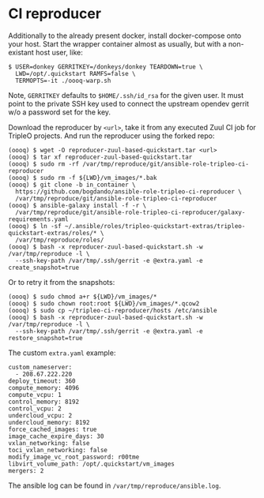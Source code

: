# CI reproducer

Additionally to the already present docker, install docker-compose onto your
host.  Start the wrapper container almost as usually, but with a non-existant
host user, like:
```
$ USER=donkey GERRITKEY=/donkeys/donkey TEARDOWN=true \
  LWD=/opt/.quickstart RAMFS=false \
  TERMOPTS=-it ./oooq-warp.sh
```
Note, `GERRITKEY` defaults to `$HOME/.ssh/id_rsa` for the given user. It must
point to the private SSH key used to connect the upstream opendev gerrit w/o
a password set for the key.

Download the reproducer by `<url>`, take it from any executed Zuul CI job for
TripleO projects. And run the reproducer using the forked repo:

```
(oooq) $ wget -O reproducer-zuul-based-quickstart.tar <url>
(oooq) $ tar xf reproducer-zuul-based-quickstart.tar
(oooq) $ sudo rm -rf /var/tmp/reproduce/git/ansible-role-tripleo-ci-reproducer
(oooq) $ sudo rm -f ${LWD}/vm_images/*.bak
(oooq) $ git clone -b in_container \
  https://github.com/bogdando/ansible-role-tripleo-ci-reproducer \
  /var/tmp/reproduce/git/ansible-role-tripleo-ci-reproducer
(oooq) $ ansible-galaxy install -f -r \
  /var/tmp/reproduce/git/ansible-role-tripleo-ci-reproducer/galaxy-requirements.yaml
(oooq) $ ln -sf ~/.ansible/roles/tripleo-quickstart-extras/tripleo-quickstart-extras/roles/* \
  /var/tmp/reproduce/roles/
(oooq) $ bash -x reproducer-zuul-based-quickstart.sh -w /var/tmp/reproduce -l \
  --ssh-key-path /var/tmp/.ssh/gerrit -e @extra.yaml -e create_snapshot=true
```

Or to retry it from the snapshots:
```
(oooq) $ sudo chmod a+r ${LWD}/vm_images/*
(oooq) $ sudo chown root:root ${LWD}/vm_images/*.qcow2
(oooq) $ sudo cp ~/tripleo-ci-reproducer/hosts /etc/ansible
(oooq) $ bash -x reproducer-zuul-based-quickstart.sh -w /var/tmp/reproduce -l \
  --ssh-key-path /var/tmp/.ssh/gerrit -e @extra.yaml -e restore_snapshot=true
```

The custom `extra.yaml` example:
```
custom_nameserver:
  - 208.67.222.220
deploy_timeout: 360
compute_memory: 4096
compute_vcpu: 1
control_memory: 8192
control_vcpu: 2
undercloud_vcpu: 2
undercloud_memory: 8192
force_cached_images: true
image_cache_expire_days: 30
vxlan_networking: false
toci_vxlan_networking: false
modify_image_vc_root_password: r00tme
libvirt_volume_path: /opt/.quickstart/vm_images
mergers: 2
```

The ansible log can be found in `/var/tmp/reproduce/ansible.log`.
